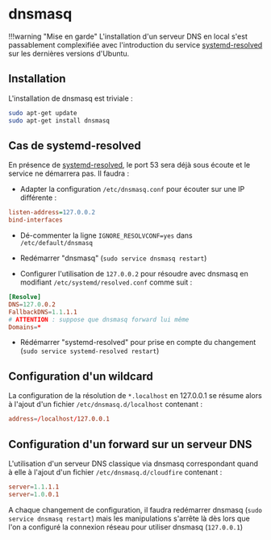 
# dnsmasq

!!!warning "Mise en garde"
    L'installation d'un serveur DNS en local s'est passablement complexifiée avec l'introduction du service [systemd-resolved](systemd-resolved.md) sur les dernières versions d'Ubuntu.

## Installation

L'installation de dnsmasq est triviale :

```bash
sudo apt-get update
sudo apt-get install dnsmasq
```

## Cas de systemd-resolved

En présence de [systemd-resolved](https://www.linuxtricks.fr/wiki/systemd-la-resolution-de-nom-avec-systemd-resolved), le port 53 sera déjà sous écoute et le service ne démarrera pas. Il faudra :

* Adapter la configuration `/etc/dnsmasq.conf` pour écouter sur une IP différente :

```ini
listen-address=127.0.0.2
bind-interfaces
```

* Dé-commenter la ligne `IGNORE_RESOLVCONF=yes` dans `/etc/default/dnsmasq`

* Redémarrer "dnsmasq" (`sudo service dnsmasq restart`)

* Configurer l'utilisation de `127.0.0.2` pour résoudre avec dnsmasq en modifiant `/etc/systemd/resolved.conf` comme suit :

```conf
[Resolve]
DNS=127.0.0.2
FallbackDNS=1.1.1.1
# ATTENTION : suppose que dnsmasq forward lui même
Domains=*
```

* Rédémarrer "systemd-resolved" pour prise en compte du changement (`sudo service systemd-resolved restart`)



## Configuration d'un wildcard

La configuration de la résolution de `*.localhost` en 127.0.0.1 se résume alors à l'ajout d'un fichier `/etc/dnsmasq.d/localhost` contenant :

```conf
address=/localhost/127.0.0.1
```

## Configuration d'un forward sur un serveur DNS

L'utilisation d'un serveur DNS classique via dnsmasq correspondant quand à elle à l'ajout d'un fichier `/etc/dnsmasq.d/cloudfire` contenant :

```conf
server=1.1.1.1
server=1.0.0.1
```

A chaque changement de configuration, il faudra redémarrer dnsmasq (`sudo service dnsmasq restart`) mais les manipulations s'arrête là dès lors que l'on a configuré la connexion réseau pour utiliser dnsmasq (`127.0.0.1`)

